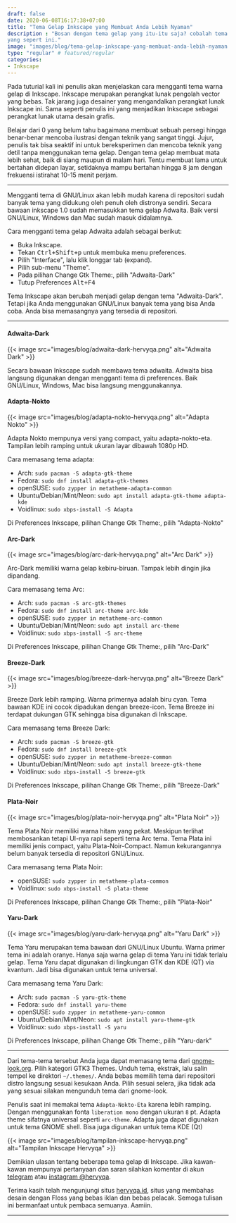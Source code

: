 ```yaml
---
draft: false
date: 2020-06-08T16:17:38+07:00
title: "Tema Gelap Inkscape yang Membuat Anda Lebih Nyaman"
description : "Bosan dengan tema gelap yang itu-itu saja? cobalah tema gelap
yang sepert ini."
image: "images/blog/tema-gelap-inkscape-yang-membuat-anda-lebih-nyaman.png"
type: "regular" # featured/regular
categories:
- Inkscape
---
```


Pada tuturial kali ini penulis akan menjelaskan cara mengganti tema warna gelap
di Inkscape. Inkscape merupakan perangkat lunak pengolah vector yang bebas. Tak
jarang juga desainer yang mengandalkan perangkat lunak Inkscape ini. Sama
seperti penulis ini yang menjadikan Inkscape sebagai perangkat lunak utama
desain grafis.

Belajar dari 0 yang belum tahu bagaimana membuat sebuah persegi hingga
benar-benar mencoba ilustrasi dengan teknik yang sangat tinggi. Jujur, penulis
tak bisa seaktif ini untuk bereksperimen dan mencoba teknik yang detil tanpa
menggunakan tema gelap. Dengan tema gelap membuat mata lebih sehat, baik di
siang maupun di malam hari. Tentu membuat lama untuk bertahan didepan layar,
setidaknya mampu bertahan hingga 8 jam dengan frekuensi istirahat 10-15 menit
perjam.

***

Mengganti tema di GNU/Linux akan lebih mudah karena di repositori sudah banyak
tema yang didukung oleh penuh oleh distronya sendiri. Secara bawaan inkscape 1.0
sudah memasukkan tema gelap Adwaita. Baik versi GNU/Linux, Windows dan Mac sudah
masuk didalamnya.

Cara mengganti tema gelap Adwaita adalah sebagai berikut:

- Buka Inkscape.
- Tekan <kbd><kbd>Ctrl</kbd>+<kbd>Shift</kbd>+<kbd>p</kbd></kbd> untuk membuka
menu preferences.
- Pilih "Interface", lalu klik longgar tab (expand).
- Pilih sub-menu "Theme".
- Pada pilihan Change Gtk Theme:, pilih "Adwaita-Dark"
- Tutup Preferences <kbd><kbd>Alt</kbd>+<kbd>F4</kbd>

Tema Inkscape akan berubah menjadi gelap dengan tema "Adwaita-Dark".
Tetapi jika Anda menggunakan GNU/Linux banyak tema yang bisa Anda coba.
Anda bisa memasangnya yang tersedia di repositori.

***

#### Adwaita-Dark

{{< image src="images/blog/adwaita-dark-hervyqa.png" alt="Adwaita Dark" >}}

Secara bawaan Inkscape sudah membawa tema adwaita.
Adwaita bisa langsung digunakan dengan mengganti tema di preferences.
Baik GNU/Linux, Windows, Mac bisa langsung menggunakannya.

#### Adapta-Nokto

{{< image src="images/blog/adapta-nokto-hervyqa.png" alt="Adapta Nokto" >}}

Adapta Nokto mempunya versi yang compact, yaitu adapta-nokto-eta.
Tampilan lebih ramping untuk ukuran layar dibawah 1080p HD.

Cara memasang tema adapta:
- Arch: `sudo pacman -S adapta-gtk-theme`
- Fedora: `sudo dnf install adapta-gtk-themes`
- openSUSE: `sudo zypper in metatheme-adapta-common`
- Ubuntu/Debian/Mint/Neon: `sudo apt install adapta-gtk-theme adapta-kde`
- Voidlinux: `sudo xbps-install -S Adapta`

Di Preferences Inkscape, pilihan Change Gtk Theme:, pilih "Adapta-Nokto"

#### Arc-Dark

{{< image src="images/blog/arc-dark-hervyqa.png" alt="Arc Dark" >}}

Arc-Dark memiliki warna gelap kebiru-biruan.
Tampak lebih dingin jika dipandang.

Cara memasang tema Arc:
- Arch: `sudo pacman -S arc-gtk-themes`
- Fedora: `sudo dnf install arc-theme arc-kde`
- openSUSE: `sudo zypper in metatheme-arc-common`
- Ubuntu/Debian/Mint/Neon: `sudo apt install arc-theme`
- Voidlinux: `sudo xbps-install -S arc-theme`

Di Preferences Inkscape, pilihan Change Gtk Theme:, pilih "Arc-Dark"

#### Breeze-Dark

{{< image src="images/blog/breeze-dark-hervyqa.png" alt="Breeze Dark" >}}

Breeze Dark lebih ramping. Warna primernya adalah biru cyan. Tema bawaan KDE ini
cocok dipadukan dengan breeze-icon. Tema Breeze ini terdapat dukungan GTK
sehingga bisa digunakan di Inkscape.

Cara memasang tema Breeze Dark:
- Arch: `sudo pacman -S breeze-gtk`
- Fedora: `sudo dnf install breeze-gtk`
- openSUSE: `sudo zypper in metatheme-breeze-common`
- Ubuntu/Debian/Mint/Neon: `sudo apt install breeze-gtk-theme`
- Voidlinux: `sudo xbps-install -S breeze-gtk`

Di Preferences Inkscape, pilihan Change Gtk Theme:, pilih "Breeze-Dark"

#### Plata-Noir

{{< image src="images/blog/plata-noir-hervyqa.png" alt="Plata Noir" >}}

Tema Plata Noir memiliki warna hitam yang pekat. Meskipun terlihat membosankan
tetapi UI-nya rapi seperti tema Arc tema. Tema Plata ini memiliki jenis compact,
yaitu Plata-Noir-Compact. Namun kekurangannya belum banyak tersedia di
repositori GNU/Linux.

Cara memasang tema Plata Noir:
- openSUSE: `sudo zypper in metatheme-plata-common`
- Voidlinux: `sudo xbps-install -S plata-theme`

Di Preferences Inkscape, pilihan Change Gtk Theme:, pilih "Plata-Noir"

#### Yaru-Dark

{{< image src="images/blog/yaru-dark-hervyqa.png" alt="Yaru Dark" >}}

Tema Yaru merupakan tema bawaan dari GNU/Linux Ubuntu. Warna primer tema ini
adalah oranye. Hanya saja warna gelap di tema Yaru ini tidak terlalu gelap.
Tema Yaru dapat digunakan di lingkungan GTK dan KDE (QT) via kvantum. Jadi bisa
digunakan untuk tema universal.

Cara memasang tema Yaru Dark:
- Arch: `sudo pacman -S yaru-gtk-theme`
- Fedora: `sudo dnf install yaru-theme`
- openSUSE: `sudo zypper in metatheme-yaru-common`
- Ubuntu/Debian/Mint/Neon: `sudo apt install yaru-theme-gtk`
- Voidlinux: `sudo xbps-install -S yaru`

Di Preferences Inkscape, pilihan Change Gtk Theme:, pilih "Yaru-dark"

***

Dari tema-tema tersebut Anda juga dapat memasang tema dari
[gnome-look.org](https://www.gnome-look.org/browse/cat/135/ord/rating/). Pilih
kategori GTK3 Themes. Unduh tema, ekstrak, lalu salin tempel ke direktori
``~/.themes/``. Anda bebas memilih tema dari repositori distro langsung sesuai
kesukaan Anda. Pilih sesuai selera, jika tidak ada yang sesuai silakan mengunduh
tema dari gnome-look.

Penulis saat ini memakai tema `Adapta-Nokto-Eta` karena lebih ramping.
Dengan menggunakan fonta `liberation mono` dengan ukuran `8` pt.
Adapta theme sifatnya universal seperti `arc-theme`.
Adapta juga dapat digunakan untuk tema GNOME shell.
Bisa juga digunakan untuk tema KDE (Qt)

{{< image src="images/blog/tampilan-inkscape-hervyqa.png"
alt="Tampilan Inkscape Hervyqa" >}}

Demikian ulasan tentang beberapa tema gelap di Inkscape. Jika kawan-kawan
mempunyai pertanyaan dan saran silahkan komentar di akun
[telegram](https://t.me/hervyqa) atau [instagram
@hervyqa](https://instagram.com/hervyqa).

Terima kasih telah mengunjungi situs [hervyqa.id](https://hervyqa.id), situs
yang membahas desain dengan Floss yang bebas iklan dan bebas pelacak. Semoga
tulisan ini bermanfaat untuk pembaca semuanya. Aamiin.

***

[Inkscape]:https://www.inkscape.org
[Gimp]:https://www.gimp.org

[GNOME.ID]:https://www.gnome.id
[BUKU CC-ID]:https://bit.ly/madewithccID
[Wikimedia]:https://www.wikkimedia.org/

[Behance]:https://www.b.net
[Dribbble]:https://www.dribbble.com

[AdobeStock]:https//www.stock.adobe.com
[123rf]:https//www.123rf.com
[Freepik]:https//www.freepik.com
[Dreamstime]:https//www.dreamstime.com
[Shutterstock]:https://submit.shutterstock.com/?ref=238649869

[Hervyqa]:https://hervyqa.id
[Manjaro-X]:https://manjaro-x.id
[Inkporter]:https://github.com/raniaamina/inkporter
